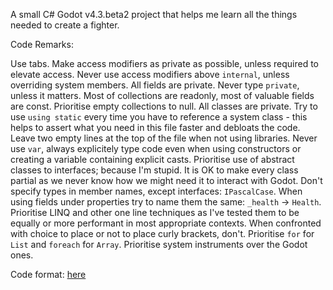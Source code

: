 A small C# Godot v4.3.beta2 project that helps me learn all the things needed to create a fighter.

Code Remarks:

Use tabs.
Make access modifiers as private as possible, unless required to elevate access.
Never use access modifiers above `internal`, unless overriding system members.
All fields are private.
Never type `private`, unless it matters.
Most of collections are readonly, most of valuable fields are const.
Prioritise empty collections to null.
All classes are private.
Try to use `using static` every time you have to reference a system class - this helps to assert what you need in this file faster and debloats the code.
Leave two empty lines at the top of the file when not using libraries.
Never use `var`, always explicitely type code even when using constructors or creating a variable containing explicit casts.
Prioritise use of abstract classes to interfaces; because I'm stupid.
It is OK to make every class partial as we never know how we might need it to interact with Godot.
Don't specify types in member names, except interfaces: `IPascalCase`.
When using fields under properties try to name them the same: `_health` -> `Health`.
Prioritise LINQ and other one line techniques as I've tested them to be equally or more performant in most appropriate contexts.
When confronted with choice to place or not to place curly brackets, don't.
Prioritise `for` for `List` and `foreach` for `Array`.
Prioritise system instruments over the Godot ones.


Code format: [here](CodeExample.cs)
